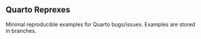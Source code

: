 ## Quarto Reprexes

Minimal reproducible examples for Quarto bugs/issues. Examples are stored in branches.

